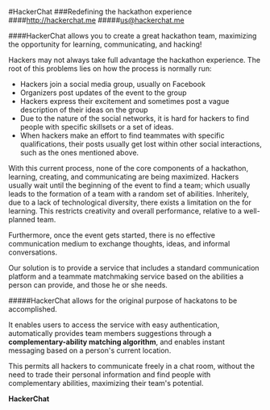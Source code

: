 #HackerChat
###Redefining the hackathon experience
####http://hackerchat.me
#####us@hackerchat.me



####HackerChat allows you to create a great hackathon team, maximizing the opportunity for learning, communicating, and hacking!


Hackers may not always take full advantage the hackathon experience.
The root of this problems lies on how the process is normally run:
- Hackers join a social media group, usually on Facebook
- Organizers post updates of the event to the group
- Hackers express their excitement and sometimes post a vague description of their ideas on the group
- Due to the nature of the social networks, it is hard for hackers to find people with specific skillsets or a set of ideas.
- When hackers make an effort to find teammates with specific qualifications, their posts usually get lost within other social interactions, such as the ones mentioned above.

With this current process, none of the core components of a hackathon, learning, creating, and communicating are being maximized. Hackers usually wait until the beginning of the event to find a team; which usually leads to the formation of a team with a random set of abilities. Inheritely, due to a lack of technological diversity, there exists a limitation on the  for learning. This restricts creativity and overall performance, relative to a well-planned team.

Furthermore, once the event gets started, there is no effective communication medium to exchange thoughts, ideas, and informal conversations.

Our solution is to provide a service that includes a standard communication platform and a teammate matchmaking service based on the abilities a person can provide, and those he or she needs.

#####HackerChat allows for the original purpose of hackatons to be accomplished.

It enables users to access the service with easy authentication, automatically provides team members suggestions through a **complementary-ability matching algorithm**, and enables instant messaging based on a person's current location.

This permits all hackers to communicate freely in a chat room, without the need to trade their personal information and find people with complementary abilities, maximizing their team's potential.

**HackerChat** 
